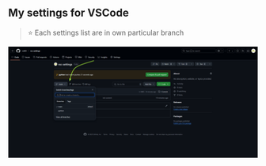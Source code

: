 ## My settings for VSCode

> ⭐ Each settings list are in own particular branch

![](./images/image.png)